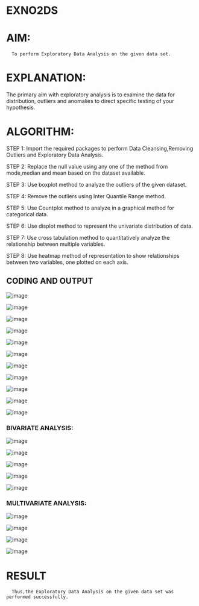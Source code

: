 # EXNO2DS
# AIM:
      To perform Exploratory Data Analysis on the given data set.
      
# EXPLANATION:
  The primary aim with exploratory analysis is to examine the data for distribution, outliers and anomalies to direct specific testing of your hypothesis.
  
# ALGORITHM:
STEP 1: Import the required packages to perform Data Cleansing,Removing Outliers and Exploratory Data Analysis.

STEP 2: Replace the null value using any one of the method from mode,median and mean based on the dataset available.

STEP 3: Use boxplot method to analyze the outliers of the given dataset.

STEP 4: Remove the outliers using Inter Quantile Range method.

STEP 5: Use Countplot method to analyze in a graphical method for categorical data.

STEP 6: Use displot method to represent the univariate distribution of data.

STEP 7: Use cross tabulation method to quantitatively analyze the relationship between multiple variables.

STEP 8: Use heatmap method of representation to show relationships between two variables, one plotted on each axis.

## CODING AND OUTPUT

 ![image](https://github.com/user-attachments/assets/cf7f9140-e9e7-4435-9e1c-b552f6aa71f5)

 ![image](https://github.com/user-attachments/assets/fd98615e-642b-437c-8957-f33ed8c762fe)


![image](https://github.com/user-attachments/assets/859cf0df-a120-4de4-9779-18d3c36c879b)
       

![image](https://github.com/user-attachments/assets/bab60328-d345-4d7d-8f83-4b43255b9061)


![image](https://github.com/user-attachments/assets/eb750cba-4960-43fb-a0bd-c7498f949a70)

       
![image](https://github.com/user-attachments/assets/02a54ad1-8590-48ea-87a9-fc299516056d)


![image](https://github.com/user-attachments/assets/f4031133-bf00-4bb8-a27b-80f01af23956)


![image](https://github.com/user-attachments/assets/5f400ccc-0133-486b-a5e2-13ff58c6c430)

![image](https://github.com/user-attachments/assets/7c01ce52-4f53-4831-8775-cee67a5db0f7)

![image](https://github.com/user-attachments/assets/85510597-6229-4eab-b377-4ef55bf0f3aa)


![image](https://github.com/user-attachments/assets/e006ecfd-8268-478b-8a9b-aee544433e0c)

### BIVARIATE ANALYSIS:

![image](https://github.com/user-attachments/assets/fe36d099-1b2a-4757-86b0-e216e4d24be5)

![image](https://github.com/user-attachments/assets/a63baf64-b3e3-42fc-936d-b1bafcac090d)

![image](https://github.com/user-attachments/assets/58b14ea2-1079-4224-b5e5-33859368bf36)



![image](https://github.com/user-attachments/assets/a9740f07-263c-48d0-a5a6-f454e6125a64)

![image](https://github.com/user-attachments/assets/cdaed980-c97a-41f3-beee-dbd8faa8ae65)


### MULTIVARIATE ANALYSIS:

![image](https://github.com/user-attachments/assets/a4140200-e42f-40b1-9e0a-a0e4959a08aa)


![image](https://github.com/user-attachments/assets/40298952-06c4-4c03-aa34-9c330ec3caab)


![image](https://github.com/user-attachments/assets/0b20cb52-b715-42e8-a894-96e6adfee333)

![image](https://github.com/user-attachments/assets/1f8f3840-3ad8-4645-8e19-2426f2a69204)


# RESULT
      Thus,the Exploratory Data Analysis on the given data set was performed successfully.

